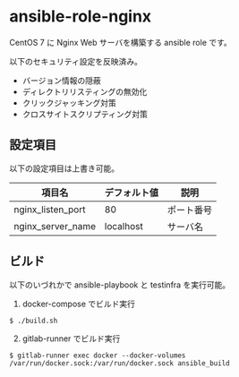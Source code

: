 # ansible-role-nginx

CentOS 7 に Nginx Web サーバを構築する ansible role です。

以下のセキュリティ設定を反映済み。

* バージョン情報の隠蔽
* ディレクトリリスティングの無効化
* クリックジャッキング対策
* クロスサイトスクリプティング対策

## 設定項目

以下の設定項目は上書き可能。

項目名           |デフォルト値|説明
-----------------|------------|----------
nginx_listen_port|80          |ポート番号
nginx_server_name|localhost   |サーバ名

## ビルド

以下のいづれかで ansible-playbook と testinfra を実行可能。

1) docker-compose でビルド実行

``` $ ./build.sh ```

2) gitlab-runner でビルド実行

``` $ gitlab-runner exec docker --docker-volumes /var/run/docker.sock:/var/run/docker.sock ansible_build ```
